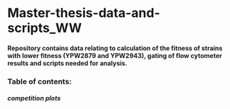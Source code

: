 # Master-thesis-data-and-scripts_WW
#### Repository contains data relating to calculation of the fitness of strains with lower fitness (YPW2879 and YPW2943), gating of flow cytometer results and scripts needed for analysis.

### Table of contents:  
#### **_competition plots_**
